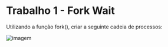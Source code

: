 # Trabalho 1 - Fork Wait

Utilizando a função fork(), criar a seguinte cadeia de processos:

![imagem](https://uploaddeimagens.com.br/images/002/257/309/original/Captura_de_Tela_2019-08-12_a%CC%80s_12.28.03.png?1565624519)
